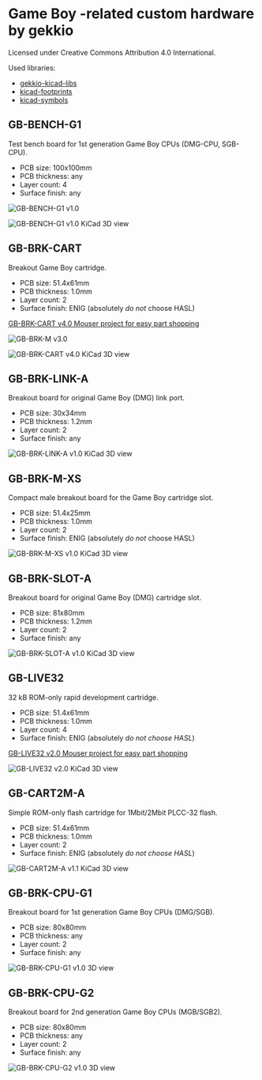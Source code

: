 # Game Boy -related custom hardware by gekkio
Licensed under Creative Commons Attribution 4.0 International.

Used libraries:

* [gekkio-kicad-libs](https://github.com/Gekkio/gekkio-kicad-libs)
* [kicad-footprints](https://github.com/KiCad/kicad-footprints)
* [kicad-symbols](https://github.com/KiCad/kicad-symbols)

## GB-BENCH-G1

Test bench board for 1st generation Game Boy CPUs (DMG-CPU, SGB-CPU).

* PCB size: 100x100mm
* PCB thickness: any
* Layer count: 4
* Surface finish: any

![GB-BENCH-G1 v1.0](GB-BENCH-G1-v1.0.jpg)

![GB-BENCH-G1 v1.0 KiCad 3D view](GB-BENCH-G1.3d.png)

## GB-BRK-CART

Breakout Game Boy cartridge.

* PCB size: 51.4x61mm
* PCB thickness: 1.0mm
* Layer count: 2
* Surface finish: ENIG (absolutely *do not* choose HASL)

[GB-BRK-CART v4.0 Mouser project for easy part shopping](http://www.mouser.com/ProjectManager/ProjectDetail.aspx?AccessID=61700168c3)

![GB-BRK-M v3.0](GB-BRK-M.jpg)

![GB-BRK-CART v4.0 KiCad 3D view](GB-BRK-CART.3d.png)

## GB-BRK-LINK-A

Breakout board for original Game Boy (DMG) link port.

* PCB size: 30x34mm
* PCB thickness: 1.2mm
* Layer count: 2
* Surface finish: any

![GB-BRK-LINK-A v1.0 KiCad 3D view](GB-BRK-LINK-A.3d.png)

## GB-BRK-M-XS

Compact male breakout board for the Game Boy cartridge slot.

* PCB size: 51.4x25mm
* PCB thickness: 1.0mm
* Layer count: 2
* Surface finish: ENIG (absolutely *do not* choose HASL)

![GB-BRK-M-XS v1.0 KiCad 3D view](GB-BRK-M-XS.3d.png)

## GB-BRK-SLOT-A

Breakout board for original Game Boy (DMG) cartridge slot.

* PCB size: 81x80mm
* PCB thickness: 1.2mm
* Layer count: 2
* Surface finish: any

![GB-BRK-SLOT-A v1.0 KiCad 3D view](GB-BRK-SLOT-A.3d.png)

## GB-LIVE32

32 kB ROM-only rapid development cartridge.

* PCB size: 51.4x61mm
* PCB thickness: 1.0mm
* Layer count: 4
* Surface finish: ENIG (absolutely *do not choose HASL*)

[GB-LIVE32 v2.0 Mouser project for easy part shopping](https://www.mouser.com/ProjectManager/ProjectDetail.aspx?AccessID=16281c67ef)

![GB-LIVE32 v2.0 KiCad 3D view](GB-LIVE32.3d.png)

## GB-CART2M-A

Simple ROM-only flash cartridge for 1Mbit/2Mbit PLCC-32 flash.

* PCB size: 51.4x61mm
* PCB thickness: 1.0mm
* Layer count: 2
* Surface finish: ENIG (absolutely *do not choose HASL*)

![GB-CART2M-A v1.1 KiCad 3D view](GB-CART2M-A.3d.png)

## GB-BRK-CPU-G1

Breakout board for 1st generation Game Boy CPUs (DMG/SGB).

* PCB size: 80x80mm
* PCB thickness: any
* Layer count: 2
* Surface finish: any

![GB-BRK-CPU-G1 v1.0 3D view](GB-BRK-CPU-G1.3d.png)

## GB-BRK-CPU-G2

Breakout board for 2nd generation Game Boy CPUs (MGB/SGB2).

* PCB size: 80x80mm
* PCB thickness: any
* Layer count: 2
* Surface finish: any

![GB-BRK-CPU-G2 v1.0 3D view](GB-BRK-CPU-G2.3d.png)
